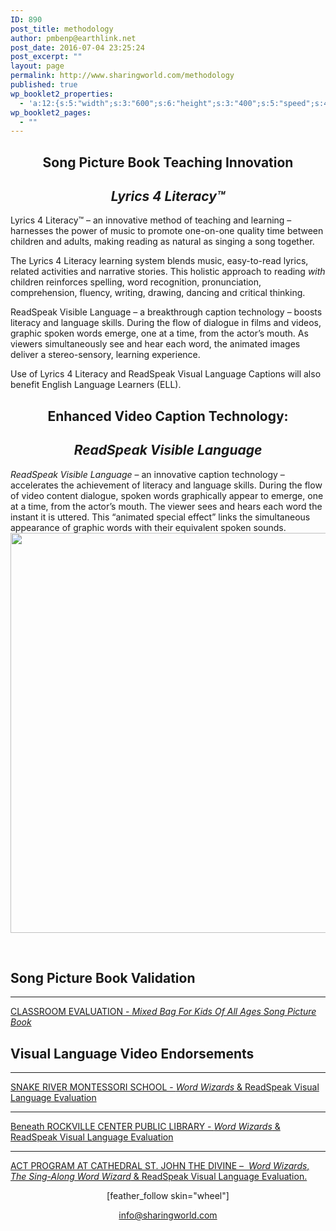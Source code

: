 ```yaml
---
ID: 890
post_title: methodology
author: pmbenp@earthlink.net
post_date: 2016-07-04 23:25:24
post_excerpt: ""
layout: page
permalink: http://www.sharingworld.com/methodology
published: true
wp_booklet2_properties:
  - 'a:12:{s:5:"width";s:3:"600";s:6:"height";s:3:"400";s:5:"speed";s:4:"1000";s:5:"delay";s:4:"5000";s:9:"direction";s:3:"LTR";s:14:"arrows_enabled";b:0;s:20:"page_numbers_enabled";b:1;s:14:"cover_behavior";s:4:"open";s:7:"padding";s:2:"10";s:18:"thumbnails_enabled";b:0;s:13:"popup_enabled";s:0:"";s:5:"theme";s:7:"default";}'
wp_booklet2_pages:
  - ""
---
```

<h2 style="text-align: center;"><strong>Song Picture Book Teaching Innovation</strong></h2>
<h2 style="text-align: center;"><em>Lyrics 4 Literacy™</em></h2>
Lyrics 4 Literacy™ – an innovative method of teaching and learning – harnesses the power of music to promote one-on-one quality time between children and adults, making reading as natural as singing a song together.

The Lyrics 4 Literacy learning system blends music, easy-to-read lyrics, related activities and narrative stories. This holistic approach to reading <em>with</em> children reinforces spelling, word recognition, pronunciation, comprehension, fluency, writing, drawing, dancing and critical thinking.

ReadSpeak Visible Language – a breakthrough caption technology – boosts literacy and language skills. During the flow of dialogue in films and videos, graphic spoken words emerge, one at a time, from the actor’s mouth. As viewers simultaneously see and hear each word, the animated images deliver a stereo-sensory, learning experience.

Use of Lyrics 4 Literacy and ReadSpeak Visual Language Captions will also benefit English Language Learners (ELL).
<h2 style="text-align: center;">Enhanced Video Caption Technology:</h2>
<h2 style="text-align: center;"><em>ReadSpeak Visible Language</em></h2>
<em>ReadSpeak Visible Language </em>– an innovative caption technology – accelerates the achievement of literacy and language skills. During the flow of video content dialogue, spoken words graphically appear to emerge, one at a time, from the actor’s mouth. The viewer sees and hears each word the instant it is uttered. This “animated special effect” links the simultaneous appearance of graphic words with their equivalent spoken sounds.

<img class="aligncenter size-full wp-image-1448" src="http://www.sharingworld.com/wp-content/uploads/2016/07/two-images.png" alt="" width="1700" height="640" />

&nbsp;
<div class="text-center"></div>
<h2 class="text-center"><strong>Song Picture Book Validation</strong></h2>

<hr />
<p style="text-align: left;"><a href="http://www.sharingworld.com/wp-content/uploads/2016/03/Classroom-Evaluation.pdf" target="_blank">CLASSROOM EVALUATION - <em>Mixed Bag For Kids Of All Ages</em> <em>Song Picture Book</em></a></p>

<h2></h2>
<h2><strong>Visual Language Video Endorsements</strong></h2>

<hr />
<p style="text-align: left;"><a href="http://www.sharingworld.com/wp-content/uploads/2016/02/validation_snake_river.pdf" target="_blank">SNAKE RIVER MONTESSORI SCHOOL - <em>Word Wizards</em> &amp; ReadSpeak Visual Language Evaluation</a></p>


<hr />
<p style="text-align: left;"><a href="http://www.sharingworld.com/wp-content/uploads/2016/03/RockvilleCenterPL.pdf" target="_blank">Beneath ROCKVILLE CENTER PUBLIC LIBRARY - <em>Word Wizards</em> &amp; ReadSpeak Visual Language Evaluation</a></p>


<hr />
<p style="text-align: left;"><a href="http://www.sharingworld.com/wp-content/uploads/2017/06/SCAN.pdf" target="_blank">ACT PROGRAM AT CATHEDRAL ST. JOHN THE DIVINE –  <em>Word Wizards</em>, <em>The Sing-Along Word Wizard</em> &amp; ReadSpeak Visual Language Evaluation.</a></p>
<p style="text-align: center;">[feather_follow skin="wheel"]</p>
<p style="text-align: center;"><a href="mailto:info@sharingworld.com">info@sharingworld.com</a></p>